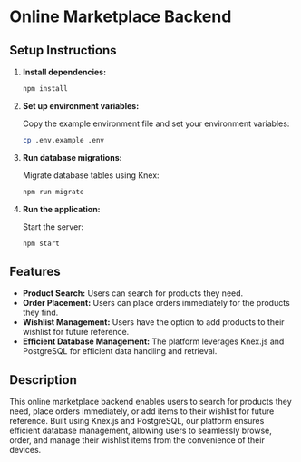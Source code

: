 # Online Marketplace Backend

## Setup Instructions

1. **Install dependencies:**

   ```bash
   npm install
   ```

2. **Set up environment variables:**

   Copy the example environment file and set your environment variables:

   ```bash
   cp .env.example .env
   ```

3. **Run database migrations:**

   Migrate database tables using Knex:

   ```bash
   npm run migrate
   ```

4. **Run the application:**

   Start the server:

   ```bash
   npm start
   ```

## Features

- **Product Search:** Users can search for products they need.
- **Order Placement:** Users can place orders immediately for the products they find.
- **Wishlist Management:** Users have the option to add products to their wishlist for future reference.
- **Efficient Database Management:** The platform leverages Knex.js and PostgreSQL for efficient data handling and retrieval.

## Description

This online marketplace backend enables users to search for products they need, place orders immediately, or add items to their wishlist for future reference. Built using Knex.js and PostgreSQL, our platform ensures efficient database management, allowing users to seamlessly browse, order, and manage their wishlist items from the convenience of their devices.
